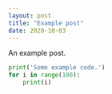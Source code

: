```yaml
---
layout: post
title: "Example post"
date: 2020-10-03
---
```

An example post.

```python
print('Some example code.')
for i in range(100):
    print(i)
```

